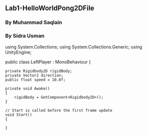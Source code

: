 
## Lab1-HelloWorldPong2DFile
### By Muhammad Saqlain
### By Sidra Usman
using System.Collections;
using System.Collections.Generic;
using UnityEngine;

public class LeftPlayer : MonoBehaviour
{

    private Rigidbody2D rigidBody;
    private Vector2 direction;
    public float speed = 10.0f;

    private void Awake()
    {
        rigidBody = GetComponent<Rigidbody2D>();
    }

    // Start is called before the first frame update
    void Start()
    {
        
    }
